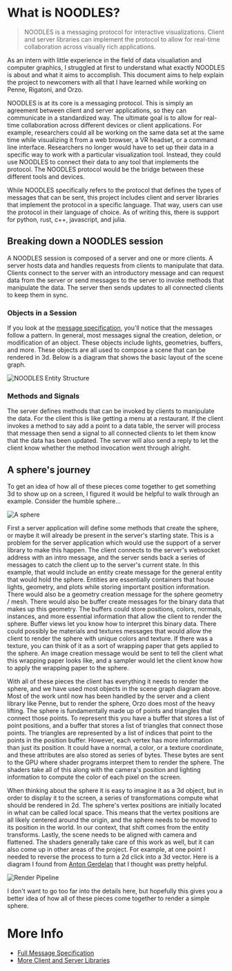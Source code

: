 # What is NOODLES?

>NOODLES is a messaging protocol for interactive visualizations. Client and server libraries can implement the protocol
to allow for real-time collaboration across visually rich applications.

As an intern with little experience in the field of data visualiation and computer graphics, I struggled at first
to understand what exactly NOODLES is about and what it aims to accomplish. This document aims to help explain the
project to newcomers with all that I have learned while working on Penne, Rigatoni, and Orzo.

NOODLES is at its core is a messaging protocol. This is simply an agreement between client and server applications, so 
they can communicate in a standardized way. The ultimate goal is to allow for real-time collaboration across different
devices or client applications. For example, researchers could all be working on the same data set at the same time 
while visualizing it from a web browser, a VR headset, or a command line interface. Researchers no longer would have
to set up their data in a specific way to work with a particular visualization tool. Instead, they could use NOODLES
to connect their data to any tool that implements the protocol. The NOODLES protocol would be the 
bridge between these different tools and devices.

While NOODLES specifically refers to the protocol that defines the types of messages that can be sent, this project
includes client and server libraries that implement the protocol in a specific language. That way, users can use the 
protocol in their language of choice. As of writing this, there is support for python, rust, c++, javascript, and julia.

## Breaking down a NOODLES session

A NOODLES session is composed of a server and one or more clients. A server hosts data and handles requests from clients
to manipulate that data. Clients connect to the server with an introductory message
and can request data from the server or send messages to the server
to invoke methods that manipulate the data. The server then sends updates to all connected clients to keep them in sync.

### Objects in a Session

If you look at the [message specification](https://github.com/InsightCenterNoodles/message_spec), you'll notice that
the messages follow a pattern. In general, most messages signal the creation, deletion, or modification of an object.
These objects include lights, geometries, buffers, and more. These objects are all used to compose a scene that can be 
rendered in 3d. Below is a diagram that shows the basic layout of the scene graph.

![NOODLES Entity Structure](assets/concepts.svg)

### Methods and Signals

The server defines methods that can be invoked by clients to manipulate the data. For the client this is like getting a
menu at a restaurant. If the client invokes a method to say add a point to a data table, the server will process that 
message then send a signal to all connected clients to let them know that the data has been updated. The server will
also send a reply to let the client know whether the method invocation went through alright.


## A sphere's journey

To get an idea of how all of these pieces come together to get something 3d to show up on a screen, I figured it would
be helpful to walk through an example. Consider the humble sphere...

![A sphere](assets/sphere.png)

First a server application will define some methods that create the sphere, or maybe it will already be present in
the server's starting state. This is a problem for the server application which would use the support of a server 
library to make this happen. The client connects to the server's websocket address with an intro message, and the server
sends back a series of messages to catch the client up to the server's current state. In this example, that would include
an entity create message for the general entity that would hold the sphere. Entities are essentially containers that 
house lights, geometry, and plots while storing important position information. There would also be a geometry creation
message for the sphere geometry / mesh. There would also be buffer create messages for the binary data that makes up
this geometry. The buffers could store positions, colors, normals, instances, and more essential information that allow
the client to render the sphere. Buffer views let you know how to interpret this binary data.
There could possibly be materials and textures messages that would allow the client to render
the sphere with unique colors and texture. If there was a texture, you can think of it as a sort of wrapping paper that
gets applied to the sphere. An image creation message would be sent to tell the client what this wrapping paper looks like, 
and a sampler would let the client know how to apply the wrapping paper to the sphere. 

With all of these pieces the client has everything it needs to render the sphere, and we have used most objects in the 
scene graph diagram above. Most of the work until now has been handled by the server and a client library like Penne, but
to render the sphere, Orzo does most of the heavy lifting. The sphere is fundamentally made up of points and triangles
that connect those points. To represent this you have a buffer that stores a list of point positions, and a buffer that
stores a list of triangles that connect those points. The triangles are represented by a list of indices that point to
the points in the position buffer. However, each vertex has more information than just its position. It could have a 
normal, a color, or a texture coordinate, and these attributes are also stored as series of bytes. These bytes are 
sent to the GPU where shader programs interpret them to render the sphere. The shaders take all of this
along with the camera's position and lighting information to compute the color of each pixel on the screen.

When thinking about the sphere it is easy to imagine it as a 3d object, but in order to display it to the screen, a
series of transformations compute what should be rendered in 2d. The sphere's vertex positions are initially located 
in what can be called local space. This means that the vertex positions are all likely centered around the origin, and
the sphere needs to be moved to its position in the world. In our context, that shift comes from the entity transforms.
Lastly, the scene needs to be aligned with camera and flattened. The shaders generally take care of this work as well, but it can also come up in other
areas of the project. For example, at one point I needed to reverse the process to turn a 2d click into a 3d vector.
Here is a diagram I found from [Anton Gerdelan](https://antongerdelan.net/opengl/raycasting.html) that 
I thought was pretty helpful.

![Render Pipeline](assets/transforms.png)

I don't want to go too far into the details here, but hopefully this gives you a better idea of how all of these pieces
come together to render a simple sphere.

# More Info

- [Full Message Specification](https://github.com/InsightCenterNoodles/message_spec)
- [More Client and Server Libraries](https://github.com/InsightCenterNoodles)